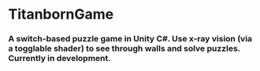 # TitanbornGame
 
### A switch-based puzzle game in Unity C#. Use x-ray vision (via a togglable shader) to see through walls and solve puzzles. Currently in development.
